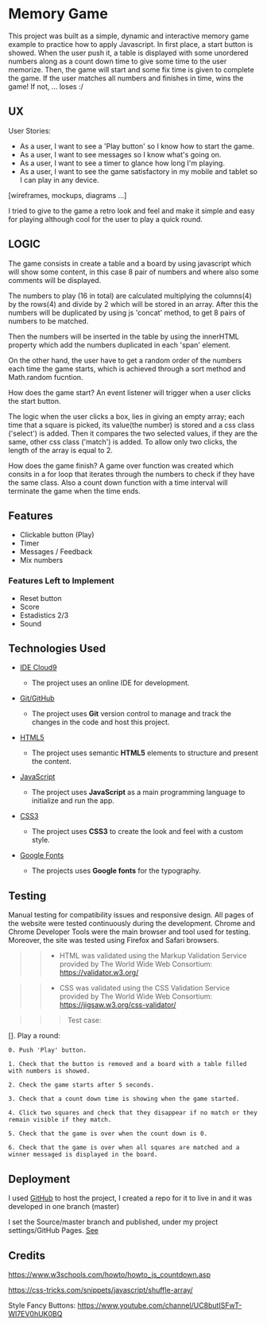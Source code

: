 # Memory Game

This project was built as a simple, dynamic and interactive memory game example to practice how to apply Javascript. In first place, a start button is showed. When the user push it, a table is displayed with some unordered numbers along as a count down time to give some time to the user memorize. Then, the game will start and some fix time is given to complete the game.
If the user matches all numbers and finishes in time, wins the game! If not, ... loses :/

## UX

User Stories:
- As a user, I want to see a 'Play button' so I know how to start the game.
- As a user, I want to see messages so I know what's going on.
- As a user, I want to see a timer to glance how long I'm playing.
- As a user, I want to see the game satisfactory in my mobile and tablet so I can play in any device.

[wireframes, mockups, diagrams ...]

I tried to give to the game a retro look and feel and make it simple and easy for playing although cool for the user to play a quick round.

## LOGIC

The game consists in create a table and a board by using javascript which will show some content, in this case 8 pair of numbers and where also some comments will be displayed.

The numbers to play (16 in total) are calculated multiplying the columns(4) by the rows(4) and divide by 2 which will be stored in an array. After this the numbers will be duplicated by using js 'concat' method, to get 8 pairs of numbers to be matched.

Then the numbers will be inserted in the table by using the innerHTML property which add the numbers duplicated in each 'span' element.
 
On the other hand, the user have to get a random order of the numbers each time the game starts, which is achieved through a sort method and Math.random fucntion.

How does the game start? An event listener will trigger when a user clicks the start button.

The logic when the user clicks a box, lies in giving an empty array; each time that a square is picked, its value(the number) is stored and a css class ('select') is added. Then it compares the two selected values, if they are the same, other css class ('match') is added.
To allow only two clicks, the length of the array is equal to 2.

How does the game finish? A game over function was created which consits in a for loop that iterates through the numbers to check if they have the same class. Also a count down function with a time interval will terminate the game when the time ends.


## Features

- Clickable button (Play)
- Timer
- Messages / Feedback
- Mix numbers


### Features Left to Implement
- Reset button
- Score
- Estadistics 2/3
- Sound

## Technologies Used

- [IDE Cloud9](console.aws.amazon.com/cloud9/ide)
    - The project uses an online IDE for development.

- [Git/GitHub](https://github.com)
    - The project uses **Git** version control to manage and track the changes in the code and host this project.

- [HTML5](https://html.spec.whatwg.org/multipage/)
    - The project uses semantic **HTML5** elements to structure and present the content.

- [JavaScript](https://developer.mozilla.org/es/docs/Web/JavaScript)
    - The project uses **JavaScript** as a main programming language to initialize and run the app.

- [CSS3](https://www.w3.org/Style/CSS/)
    - The project uses **CSS3** to create the look and feel with a custom style.

- [Google Fonts](https://fonts.google.com/)
    - The projects uses **Google fonts** for the typography.

## Testing

Manual testing for compatibility issues and responsive design. All pages of the website were tested continuously during the development. Chrome and Chrome Developer Tools were the main browser and tool used for testing. Moreover, the site was tested using Firefox and Safari browsers.

>> - HTML was validated using the Markup Validation Service provided by The World Wide Web Consortium: https://validator.w3.org/

>> - CSS was validated using the CSS Validation Service provided by The World Wide Web Consortium: https://jigsaw.w3.org/css-validator/


>>> Test case:

[]. Play a round:

    0. Push 'Play' button.

    1. Check that the button is removed and a board with a table filled with numbers is showed. 

    2. Check the game starts after 5 seconds.

    3. Check that a count down time is showing when the game started.

    4. Click two squares and check that they disappear if no match or they remain visible if they match.

    5. Check that the game is over when the count down is 0.

    6. Check that the game is over when all squares are matched and a winner messaged is displayed in the board.
    

## Deployment

I used [GitHub](https://github.com) to host the project, I created a repo for it to live in and it was developed in one branch (master)

I set the Source/master branch and published, under my project settings/GitHub Pages. [See](https://pazcm.github.io/memo-game/)

## Credits

https://www.w3schools.com/howto/howto_js_countdown.asp

https://css-tricks.com/snippets/javascript/shuffle-array/ 

Style Fancy Buttons: https://www.youtube.com/channel/UC8butISFwT-Wl7EV0hUK0BQ 

